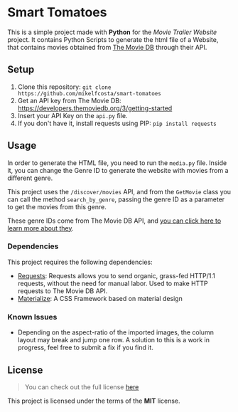 # Smart Tomatoes

This is a simple project made with **Python** for the _Movie Trailer Website_ project.
It contains Python Scripts to generate the html file of a Website, that contains movies
obtained from [The Movie DB](https://www.themoviedb.org/) through their API. 

## Setup

1. Clone this repository: `git clone https://github.com/mikelfcosta/smart-tomatoes`
2. Get an API key from The Movie DB: https://developers.themoviedb.org/3/getting-started
3. Insert your API Key on the `api.py` file.
4. If you don't have it, install requests using PIP: `pip install requests`

## Usage

In order to generate the HTML file, you need to run the `media.py` file. Inside it, you can change the Genre ID to
generate the website with movies from a different genre. 

This project uses the `/discover/movies` API, and from the `GetMovie` class
you can call the method `search_by_genre`, passing the genre ID as a parameter to get the movies from this genre.

These genre IDs come from The Movie DB API,
and [you can click here to learn more about they](https://developers.themoviedb.org/3/genres).

### Dependencies

This project requires the following dependencies:

- [Requests](https://github.com/kennethreitz/requests): Requests allows you to send organic, grass-fed HTTP/1.1
requests, without the need for manual labor. Used to make HTTP requests to The Movie DB API.
- [Materialize](https://github.com/Dogfalo/materialize): A CSS Framework based on material design

### Known Issues

- Depending on the aspect-ratio of the imported images, the column layout may break and jump one row. A solution to
this is a work in progress, feel free to submit a fix if you find it.

## License

>You can check out the full license [here](https://github.com/mikelfcosta/smart-tomatoes/blob/master/LICENSE.md)

This project is licensed under the terms of the **MIT** license.